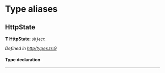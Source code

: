

# Type aliases

<a id="httpstate"></a>

##  HttpState

**Ƭ HttpState**: *`object`*

*Defined in [http/types.ts:9](https://github.com/polkadot-js/api/blob/a3e421f/packages/rpc-provider/src/http/types.ts#L9)*

#### Type declaration

___


